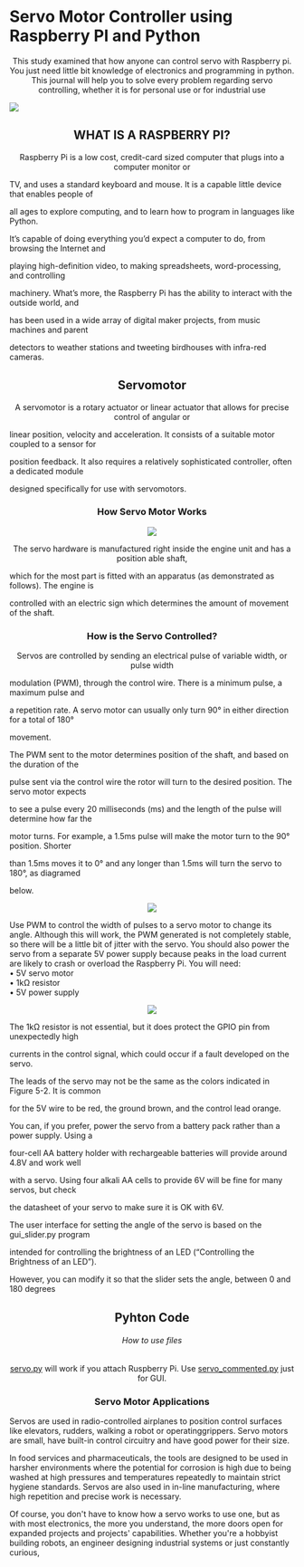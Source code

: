# Servo Motor Controller using Raspberry PI and Python
<p align="center">This study examined that how anyone can control servo with Raspberry pi. You just need little bit knowledge of electronics and programming in python. This journal will help you to solve every problem regarding servo controlling, whether it is for personal use or for industrial use</p>



<img src="https://github.com/zohaiburrehman/Servo-motor-controller-using-Raspberry-PI-Python/blob/master/images/Pi2ModB1GB_-comp.jpeg">


<h2 align="center" >WHAT IS A RASPBERRY PI?</h2>

<p align="center" >Raspberry Pi is a low cost, credit-card sized computer that plugs into a computer monitor or

TV, and uses a standard keyboard and mouse. It is a capable little device that enables people of

all ages to explore computing, and to learn how to program in languages like  Python.

It’s capable of doing everything you’d expect a computer to do, from browsing the Internet and

playing high-definition video, to making spreadsheets, word-processing, and controlling

machinery. What’s more, the Raspberry Pi  has the ability to interact with the outside world, and

has been used in a wide array of digital maker projects, from music machines and parent

detectors to weather stations and tweeting birdhouses with infra-red cameras.</p>


<h2 align="center" >Servomotor</h2>



<p align="center">A servomotor is a rotary actuator or linear actuator that allows for precise control of angular or 

linear position, velocity and acceleration.  It consists of a suitable motor coupled to a sensor for 

position feedback. It also requires a relatively sophisticated controller, often a dedicated module 

designed specifically for use with servomotors.</p>

<h3 align="center" >How Servo Motor Works</h3>

<p align="center"><img  src="https://github.com/zohaiburrehman/Servo-motor-controller-using-Raspberry-PI-Python/blob/master/images/servo_lable.png"  ></p>

<p align="center">The servo hardware is manufactured right inside the engine unit and has a position able shaft, 

which for the most part  is fitted with an apparatus (as demonstrated as follows). The engine is 

controlled with an electric sign which determines the amount of movement of the shaft. </p>


<h3 align="center">How is the Servo Controlled?</h3>

<p align="center">Servos are controlled by sending an electrical pulse of variable width, or pulse width 

modulation  (PWM), through the control wire. There is a minimum pulse, a maximum pulse and 

a repetition rate. A servo motor can usually only turn 90° in either direction for a total of 180° 

movement. 

 The PWM sent to the motor determines position of the shaft, and based on the duration of the 

pulse sent via the control wire the rotor will turn to the desired position. The servo motor expects 

to see a pulse every 20 milliseconds (ms) and the length of the pulse will determine how far the 

motor turns. For example, a 1.5ms pulse will make the motor turn to the 90° position. Shorter 

than 1.5ms moves it to 0° and any longer than 1.5ms will turn the servo to 180°, as diagramed 

below. </p>
<p align="center"><img  src="https://github.com/zohaiburrehman/Servo-motor-controller-using-Raspberry-PI-Python/blob/master/images/servo_freq.png"  ></p>

<p>Use PWM to control the width of pulses to a servo motor to change its angle. Although this will work,
 the PWM generated is not completely stable, so there will be a little bit of jitter with the servo.
You should also power the servo from a separate 5V power supply because peaks in the load 
current are likely to crash or overload the Raspberry Pi.
You will need:
<br>•	5V servo motor 
<br>•	1kΩ resistor 
<br>•	5V power supply</p>
 </p>
<p align="center"><img  src="https://github.com/zohaiburrehman/Servo-motor-controller-using-Raspberry-PI-Python/blob/master/images/bread_board.png"  ></p>
 


The 1kΩ resistor is not essential, but it does protect the GPIO pin from unexpectedly high

currents in the control signal, which could occur if a fault developed on the servo.

The leads of the servo may not be the same as the colors indicated in Figure 5-2. It is common 

for the 5V wire to be red, the ground brown, and the control lead orange.

You can, if you prefer, power the servo from a battery pack rather than a power supply. Using a 




four-cell AA battery holder with rechargeable batteries will provide around 4.8V and work well 

with a servo. Using four alkali AA cells to provide 6V will be fine for many servos, but check 

the datasheet of your servo to make sure it is OK with 6V.

The user interface for setting the angle of the servo is based on the gui_slider.py program 

intended for controlling the brightness of an LED (“Controlling the Brightness of an LED”). 

However, you can modify it so that the slider sets the angle, between 0 and 180 degrees

<h2 align="center">Pyhton Code</h2>
 
<h6 align="center" >How to use files </h6>

<p align="center"><a href="https://github.com/zohaiburrehman/Servo-motor-controller-using-Raspberry-PI-Python/blob/master/code/servo.py">servo.py</a> will work if you attach  Ruspberry Pi.
Use <a href="https://github.com/zohaiburrehman/Servo-motor-controller-using-Raspberry-PI-Python/blob/master/code/servo_commented.py">servo_commented.py</a> just for GUI.  </p>


<h3 align="center" >Servo Motor Applications</h3>

Servos are used in radio-controlled airplanes to position control surfaces like elevators, rudders, walking a robot or operatinggrippers. Servo motors are small, have built-in control circuitry and have good power for their size. 

In food services and pharmaceuticals, the tools are designed to be used in harsher environments where the potential for corrosion is high due to being washed at high pressures and temperatures repeatedly to maintain strict hygiene standards. Servos are also used in in-line manufacturing, where high repetition and precise work is necessary. 

Of course, you don't have to know how a servo works to use one, but as with most electronics, the more you understand, the more doors open for expanded projects and projects' capabilities. Whether you're a hobbyist building robots, an engineer designing industrial systems or just constantly curious,




